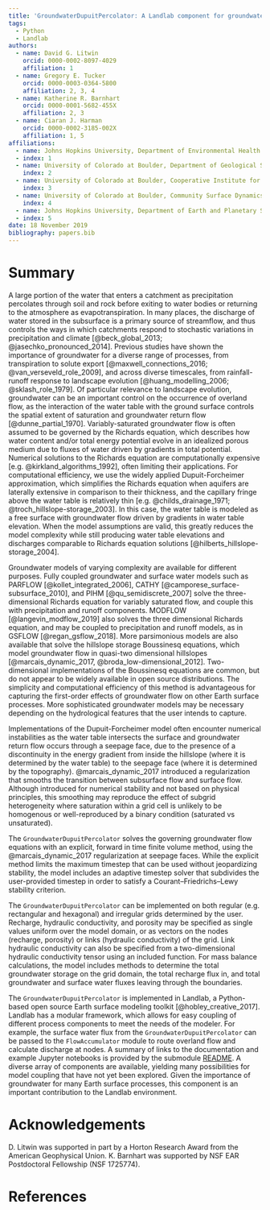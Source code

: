 ```yaml
---
title: 'GroundwaterDupuitPercolator: A Landlab component for groundwater flow'
tags:
  - Python
  - Landlab
authors:
  - name: David G. Litwin
    orcid: 0000-0002-8097-4029
    affiliation: 1
  - name: Gregory E. Tucker
    orcid: 0000-0003-0364-5800
    affiliation: 2, 3, 4
  - name: Katherine R. Barnhart
    orcid: 0000-0001-5682-455X
    affiliation: 2, 3
  - name: Ciaran J. Harman
    orcid: 0000-0002-3185-002X
    affiliation: 1, 5
affiliations:
  - name: Johns Hopkins University, Department of Environmental Health and Engineering
  - index: 1
  - name: University of Colorado at Boulder, Department of Geological Sciences
    index: 2
  - name: University of Colorado at Boulder, Cooperative Institute for Research in Environmental Sciences
    index: 3
  - name: University of Colorado at Boulder, Community Surface Dynamics Modeling System Integration Facility
    index: 4
  - name: Johns Hopkins University, Department of Earth and Planetary Science
  - index: 5  
date: 18 November 2019
bibliography: papers.bib
---
```


# Summary
A large portion of the water that enters a catchment as precipitation percolates through soil and rock before exiting to water bodies or returning to the atmosphere as evapotranspiration. In many places, the discharge of water stored in the subsurface is a primary source of streamflow, and thus controls the ways in which catchments respond to stochastic variations in precipitation and climate [@beck_global_2013; @jasechko_pronounced_2014]. Previous studies have shown the importance of groundwater for a diverse range of processes, from transpiration to solute export [@maxwell_connections_2016; @van_verseveld_role_2009], and across diverse timescales, from rainfall-runoff response to landscape evolution [@huang_modelling_2006; @sklash_role_1979]. Of particular relevance to landscape evolution, groundwater can be an important control on the occurrence of overland flow, as the interaction of the water table with the ground surface controls the spatial extent of saturation and groundwater return flow [@dunne_partial_1970].
Variably-saturated groundwater flow is often assumed to be governed by the Richards equation, which describes how water content and/or total energy potential evolve in an idealized porous medium due to fluxes of water driven by gradients in total potential. Numerical solutions to the Richards equation are computationally expensive [e.g. @kirkland_algorithms_1992], often limiting their applications. For computational efficiency, we use the widely applied Dupuit-Forcheimer approximation, which simplifies the Richards equation when aquifers are laterally extensive in comparison to their thickness, and the capillary fringe above the water table is relatively thin [e.g. @childs_drainage_1971; @troch_hillslope-storage_2003]. In this case, the water table is modeled as a free surface with groundwater flow driven by gradients in water table elevation. When the model assumptions are valid, this greatly reduces the model complexity while still producing water table elevations and discharges comparable to Richards equation solutions [@hilberts_hillslope-storage_2004].

Groundwater models of varying complexity are available for different purposes. Fully coupled groundwater and surface water models such as PARFLOW [@kollet_integrated_2006], CATHY [@camporese_surface-subsurface_2010], and PIHM [@qu_semidiscrete_2007] solve the three-dimensional Richards equation for variably saturated flow, and couple this with precipitation and runoff components. MODFLOW [@langevin_modflow_2019] also solves the three dimensional Richards equation, and may be coupled to precipitation and runoff models, as in GSFLOW [@regan_gsflow_2018]. More parsimonious models are also available that solve the hillslope storage Boussinesq equations, which model groundwater flow in quasi-two dimensional hillslopes [@marcais_dynamic_2017, @broda_low-dimensional_2012]. Two-dimensional implementations of the Boussinesq equations are common, but do not appear to be widely available in open source distributions. The simplicity and computational efficiency of this method is advantageous for capturing the first-order effects of groundwater flow on other Earth surface processes. More sophisticated groundwater models may be necessary depending on the hydrological features that the user intends to capture. 

Implementations of the Dupuit-Forcheimer model often encounter numerical instabilities as the water table intersects the surface and groundwater return flow occurs through a seepage face, due to the presence of a discontinuity in the energy gradient from inside the hillslope (where it is determined by the water table) to the seepage face (where it is determined by the topography). @marcais_dynamic_2017 introduced a regularization that smooths the transition between subsurface flow and surface flow. Although introduced for numerical stability and not based on physical principles, this smoothing may reproduce the effect of subgrid heterogeneity where saturation within a grid cell is unlikely to be homogenous or well-reproduced by a binary condition (saturated vs unsaturated).

The ``GroundwaterDupuitPercolator`` solves the governing groundwater flow equations with an explicit, forward in time finite volume method, using the @marcais_dynamic_2017 regularization at seepage faces. While the explicit method limits the maximum timestep that can be used without jeopardizing stability, the model includes an adaptive timestep solver that subdivides the user-provided timestep in order to satisfy a Courant–Friedrichs–Lewy stability criterion.

The ``GroundwaterDupuitPercolator`` can be implemented on both regular (e.g. rectangular and hexagonal) and irregular grids determined by the user. Recharge, hydraulic conductivity, and porosity may be specified as single values uniform over the model domain, or as vectors on the nodes (recharge, porosity) or links (hydraulic conductivity) of the grid. Link hydraulic conductivity can also be specified from a two-dimensional hydraulic conductivity tensor using an included function. For mass balance calculations, the model includes methods to determine the total groundwater storage on the grid domain, the total recharge flux in, and total groundwater and surface water fluxes leaving through the boundaries.

The ``GroundwaterDupuitPercolator`` is implemented in Landlab, a Python-based open source Earth surface modeling toolkit [@hobley_creative_2017]. Landlab has a modular framework, which allows for easy coupling of different process components to meet the needs of the modeler. For example, the surface water flux from the ``GroundwaterDupuitPercolator`` can be passed to the ``FlowAccumulator`` module to route overland flow and calculate discharge at nodes. A summary of links to the documentation and example Jupyter notebooks is provided by the submodule [README](https://github.com/landlab/landlab/tree/master/landlab/components/groundwater). A diverse array of components are available, yielding many possibilities for model coupling that have not yet been explored. Given the importance of groundwater for many Earth surface processes, this component is an important contribution to the Landlab environment.  


# Acknowledgements

D. Litwin was supported in part by a Horton Research Award from the American Geophysical Union. K. Barnhart was supported by NSF EAR Postdoctoral Fellowship (NSF 1725774).

# References
